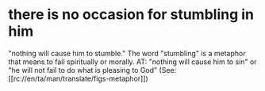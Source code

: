 # there is no occasion for stumbling in him

"nothing will cause him to stumble." The word "stumbling" is a metaphor that means to fail spiritually or morally. AT: "nothing will cause him to sin" or "he will not fail to do what is pleasing to God" (See: [[rc://en/ta/man/translate/figs-metaphor]])

